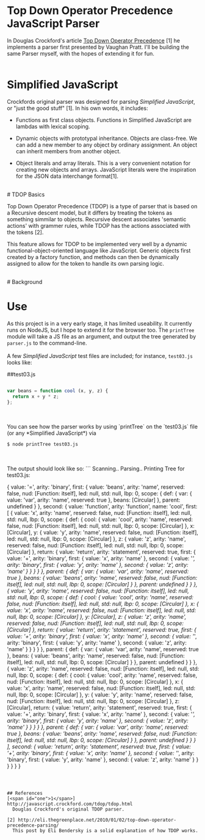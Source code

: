 # Top Down Operator Precedence JavaScript Parser

  In Douglas Crockford's article [Top Down Operator Precedence](http://javascript.crockford.com/tdop/tdop.html) [1]
he implements a parser first presented by Vaughan Pratt. I'll be building the same Parser myself, with the hopes of extending it for fun.  
<br>

# Simplified JavaScript
  Crockfords original parser was designed for parsing *Simplified JavaScript*, or "just the good stuff" [1]. In his own words, it includes:

* Functions as first class objects. Functions in Simplified JavaScript are lambdas with lexical scoping.

* Dynamic objects with prototypal inheritance. Objects are class-free. We can add a new member to any object by ordinary assignment. An object can inherit members from another object.

* Object literals and array literals. This is a very convenient notation for creating new objects and arrays. JavaScript literals were the inspiration for the JSON data interchange format[1].

<br>
# TDOP Basics

  Top Down Operator Precedence (TDOP) is a type of
        parser that is based on a Recursive descent model,
        but it differs by treating the tokens as something
        simmilar to objects. Recursive descent associates
        'semantic actions' with grammer rules, while TDOP
        has the actions associated with the tokens [2].

  This feature allows for TDOP to be implemented
        very well by a dynamic functional-object-oriented
        language like JavaScript. Generic objects first
        created by a factory function, and methods can then
        be dynamically assigned to allow for the token to
        handle its own parsing logic.



<br>
# Background






# Use

  As this project is in a very early stage, it has limited useability. 
It currently runs on NodeJS, but I hope to extend it for the browser too. 
The `printTree` module will take a JS file as an argument, and output the tree 
generated by `parser.js` to the command-line. 
<br>
<br>
A few *Simplified JavaScript* test files are included; for instance, `test03.js` looks like:

##test03.js
```javascript

var beans = function cool (x, y, z) {
  return x + y * z;
};
```
<br>
<br>
You can see how the parser works by using `printTree` on the `test03.js` file (or any *Simplified JavaScript*) via

```
$ node printTree test03.js
```
<br>
<br>
The output should look like so:
```
Scanning..
Parsing..
Printing Tree for test03.js:

{ value: '=',
  arity: 'binary',
  first: 
   { value: 'beans',
     arity: 'name',
     reserved: false,
     nud: [Function: itself],
     led: null,
     std: null,
     lbp: 0,
     scope: 
      { def: 
         { var: { value: 'var', arity: 'name', reserved: true },
           beans: [Circular] },
        parent: undefined } },
  second: 
   { value: 'function',
     arity: 'function',
     name: 'cool',
     first: 
      [ { value: 'x',
          arity: 'name',
          reserved: false,
          nud: [Function: itself],
          led: null,
          std: null,
          lbp: 0,
          scope: 
           { def: 
              { cool: 
                 { value: 'cool',
                   arity: 'name',
                   reserved: false,
                   nud: [Function: itself],
                   led: null,
                   std: null,
                   lbp: 0,
                   scope: [Circular] },
                x: [Circular],
                y: 
                 { value: 'y',
                   arity: 'name',
                   reserved: false,
                   nud: [Function: itself],
                   led: null,
                   std: null,
                   lbp: 0,
                   scope: [Circular] },
                z: 
                 { value: 'z',
                   arity: 'name',
                   reserved: false,
                   nud: [Function: itself],
                   led: null,
                   std: null,
                   lbp: 0,
                   scope: [Circular] },
                return: 
                 { value: 'return',
                   arity: 'statement',
                   reserved: true,
                   first: 
                    { value: '+',
                      arity: 'binary',
                      first: { value: 'x', arity: 'name' },
                      second: 
                       { value: '*',
                         arity: 'binary',
                         first: { value: 'y', arity: 'name' },
                         second: { value: 'z', arity: 'name' } } } } },
             parent: 
              { def: 
                 { var: { value: 'var', arity: 'name', reserved: true },
                   beans: 
                    { value: 'beans',
                      arity: 'name',
                      reserved: false,
                      nud: [Function: itself],
                      led: null,
                      std: null,
                      lbp: 0,
                      scope: [Circular] } },
                parent: undefined } } },
        { value: 'y',
          arity: 'name',
          reserved: false,
          nud: [Function: itself],
          led: null,
          std: null,
          lbp: 0,
          scope: 
           { def: 
              { cool: 
                 { value: 'cool',
                   arity: 'name',
                   reserved: false,
                   nud: [Function: itself],
                   led: null,
                   std: null,
                   lbp: 0,
                   scope: [Circular] },
                x: 
                 { value: 'x',
                   arity: 'name',
                   reserved: false,
                   nud: [Function: itself],
                   led: null,
                   std: null,
                   lbp: 0,
                   scope: [Circular] },
                y: [Circular],
                z: 
                 { value: 'z',
                   arity: 'name',
                   reserved: false,
                   nud: [Function: itself],
                   led: null,
                   std: null,
                   lbp: 0,
                   scope: [Circular] },
                return: 
                 { value: 'return',
                   arity: 'statement',
                   reserved: true,
                   first: 
                    { value: '+',
                      arity: 'binary',
                      first: { value: 'x', arity: 'name' },
                      second: 
                       { value: '*',
                         arity: 'binary',
                         first: { value: 'y', arity: 'name' },
                         second: { value: 'z', arity: 'name' } } } } },
             parent: 
              { def: 
                 { var: { value: 'var', arity: 'name', reserved: true },
                   beans: 
                    { value: 'beans',
                      arity: 'name',
                      reserved: false,
                      nud: [Function: itself],
                      led: null,
                      std: null,
                      lbp: 0,
                      scope: [Circular] } },
                parent: undefined } } },
        { value: 'z',
          arity: 'name',
          reserved: false,
          nud: [Function: itself],
          led: null,
          std: null,
          lbp: 0,
          scope: 
           { def: 
              { cool: 
                 { value: 'cool',
                   arity: 'name',
                   reserved: false,
                   nud: [Function: itself],
                   led: null,
                   std: null,
                   lbp: 0,
                   scope: [Circular] },
                x: 
                 { value: 'x',
                   arity: 'name',
                   reserved: false,
                   nud: [Function: itself],
                   led: null,
                   std: null,
                   lbp: 0,
                   scope: [Circular] },
                y: 
                 { value: 'y',
                   arity: 'name',
                   reserved: false,
                   nud: [Function: itself],
                   led: null,
                   std: null,
                   lbp: 0,
                   scope: [Circular] },
                z: [Circular],
                return: 
                 { value: 'return',
                   arity: 'statement',
                   reserved: true,
                   first: 
                    { value: '+',
                      arity: 'binary',
                      first: { value: 'x', arity: 'name' },
                      second: 
                       { value: '*',
                         arity: 'binary',
                         first: { value: 'y', arity: 'name' },
                         second: { value: 'z', arity: 'name' } } } } },
             parent: 
              { def: 
                 { var: { value: 'var', arity: 'name', reserved: true },
                   beans: 
                    { value: 'beans',
                      arity: 'name',
                      reserved: false,
                      nud: [Function: itself],
                      led: null,
                      std: null,
                      lbp: 0,
                      scope: [Circular] } },
                parent: undefined } } } ],
     second: 
      { value: 'return',
        arity: 'statement',
        reserved: true,
        first: 
         { value: '+',
           arity: 'binary',
           first: { value: 'x', arity: 'name' },
           second: 
            { value: '*',
              arity: 'binary',
              first: { value: 'y', arity: 'name' },
              second: { value: 'z', arity: 'name' } } } } } }


```



## References
[<span id="one">1</span>]  http://javascript.crockford.com/tdop/tdop.html
  Douglas Crockford's original TDOP parser. 

[2] http://eli.thegreenplace.net/2010/01/02/top-down-operator-precedence-parsing/ 
  This post by Eli Bendersky is a solid explanation of how TDOP works.

